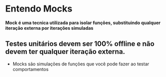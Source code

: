 # Entendo Mocks

**Mock é uma tecnica utilizada para isolar funções, substituindo qualquer iteração externa por iterações simuladas**

## Testes unitários devem ser 100% offline e não devem ter qualquer iteração externa.
 - Mocks são simulações de funções que você pode fazer ao testar comportamentos